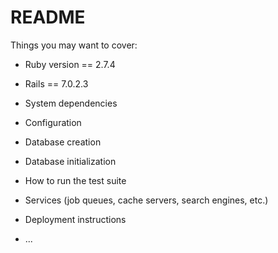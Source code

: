 # README


Things you may want to cover:

* Ruby version == 2.7.4

* Rails == 7.0.2.3

* System dependencies

* Configuration

* Database creation

* Database initialization

* How to run the test suite

* Services (job queues, cache servers, search engines, etc.)

* Deployment instructions

* ...
